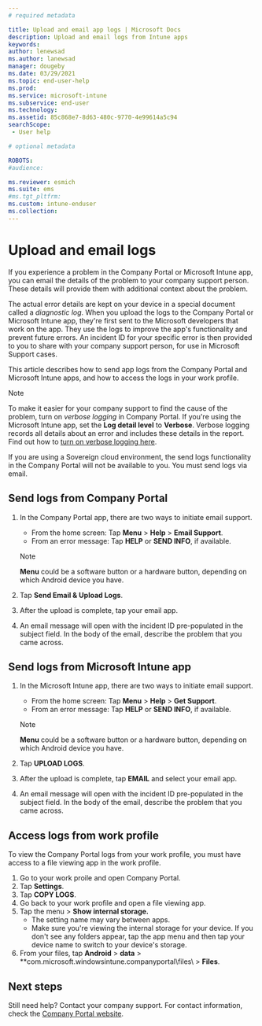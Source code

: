```yaml
---
# required metadata

title: Upload and email app logs | Microsoft Docs
description: Upload and email logs from Intune apps  
keywords:
author: lenewsad
ms.author: lanewsad
manager: dougeby
ms.date: 03/29/2021
ms.topic: end-user-help
ms.prod:
ms.service: microsoft-intune
ms.subservice: end-user
ms.technology:
ms.assetid: 85c868e7-8d63-480c-9770-4e99614a5c94
searchScope:
 - User help

# optional metadata

ROBOTS:  
#audience:

ms.reviewer: esmich  
ms.suite: ems
#ms.tgt_pltfrm:
ms.custom: intune-enduser
ms.collection: 
---
```



# Upload and email logs  

If you experience a problem in the Company Portal or Microsoft Intune app, you can email the details of the problem to your company support person. These details will provide them with additional context about the problem.  

The actual error details are kept on your device in a special document called a _diagnostic log_. When you upload the logs to the Company Portal or Microsoft Intune app, they're first sent to the Microsoft developers that work on the app. They use the logs to improve the app's functionality and prevent future errors. An incident ID for your specific error is then provided to you to share with your company support person, for use in Microsoft Support cases. 

This article describes how to send app logs from the Company Portal and Microsoft Intune apps, and how to access the logs in your work profile.  


> [!Note]
> To make it easier for your company support to find the cause of the problem, turn on _verbose logging_ in Company Portal. If you're using the Microsoft Intune app, set the **Log detail level** to **Verbose**. Verbose logging records all details about an error and includes these details in the report. Find out how to [turn on verbose logging here](use-verbose-logging-to-help-your-it-administrator-fix-device-issues-android.md).  
>
> If you are using a Sovereign cloud environment, the send logs functionality in the Company Portal will not be available to you. You must send logs via email. 


## Send logs from Company Portal  

1. In the Company Portal app, there are two ways to initiate email support.
    * From the home screen: Tap **Menu** > **Help** > **Email Support**.  
    * From an error message: Tap **HELP** or **SEND INFO**, if available.  

    > [!NOTE]
    > **Menu** could be a software button or a hardware button, depending on which Android device you have.  

3. Tap **Send Email & Upload Logs**.  
4. After the upload is complete, tap your email app. 
5. An email message will open with the incident ID pre-populated in the subject field. In the body of the email, describe the problem that you came across.    


## Send logs from Microsoft Intune app   

1. In the Microsoft Intune app, there are two ways to initiate email support.  
    * From the home screen: Tap **Menu** > **Help** > **Get Support**.  
    * From an error message: Tap **HELP** or **SEND INFO**, if available.  

    > [!NOTE]
    > **Menu** could be a software button or a hardware button, depending on which Android device you have.

3. Tap **UPLOAD LOGS**.  
4. After the upload is complete, tap **EMAIL** and select your email app.  
5. An email message will open with the incident ID pre-populated in the subject field. In the body of the email, describe the problem that you came across.  

## Access logs from work profile  
To view the Company Portal logs from your work profile, you must have access to a file viewing app in the work profile.       

1. Go to your work proile and open Company Portal.
2. Tap **Settings**.
3. Tap **COPY LOGS**.
4. Go back to your work profile and open a file viewing app.  
5. Tap the menu > **Show internal storage.** 
    * The setting name may vary between apps.  
    * Make sure you're viewing the internal storage for your device. If you don't see any folders appear, tap the app menu and then tap your device name to switch to your device's storage.  
6. From your files, tap **Android** > **data** > **com.microsoft.windowsintune.companyportal\files\ > **Files**.   

## Next steps  

Still need help? Contact your company support. For contact information, check the [Company Portal website](https://go.microsoft.com/fwlink/?linkid=2010980).
